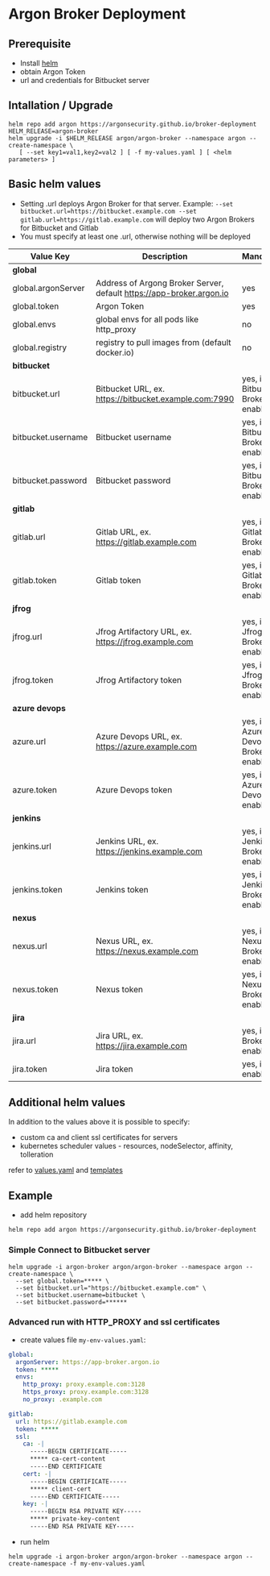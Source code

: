 # Argon Broker Deployment

## Prerequisite
- Install [helm](https://github.com/helm/helm/releases) 
- obtain Argon Token
- url and credentials for Bitbucket server 

## Intallation / Upgrade
```
helm repo add argon https://argonsecurity.github.io/broker-deployment
HELM_RELEASE=argon-broker
helm upgrade -i $HELM_RELEASE argon/argon-broker --namespace argon --create-namespace \
   [ --set key1=val1,key2=val2 ] [ -f my-values.yaml ] [ <helm parameters> ] 
```

## Basic helm values
- Setting <server-type>.url deploys Argon Broker for that server. Example: `--set bitbucket.url=https://bitbucket.example.com --set gitlab.url=https://gitlab.example.com` will deploy two Argon Brokers for Bitbucket and Gitlab
- You must specify at least one <server-type>.url, otherwise nothing will be deployed

| Value Key | Description | Mandatory |
| --- | --- | --- |
| **global** |
| global.argonServer | Address of Argong Broker Server, default https://app-broker.argon.io | yes |
| global.token | Argon Token | yes |
| global.envs  | global envs for all pods like http_proxy | no |
| global.registry | registry to pull images from (default docker.io) | no |
| **bitbucket** |
| bitbucket.url | Bitbucket URL, ex. https://bitbucket.example.com:7990 | yes, if Bitbucket Broker enabled |
| bitbucket.username | Bitbucket username | yes, if Bitbucket Broker enabled |
| bitbucket.password | Bitbucket password | yes, if Bitbucket Broker enabled |
| **gitlab** |
| gitlab.url | Gitlab URL, ex. https://gitlab.example.com | yes, if Gitlab Broker enabled |
| gitlab.token | Gitlab token| yes, if Gitlab Broker enabled |
| **jfrog** |
| jfrog.url | Jfrog Artifactory URL, ex. https://jfrog.example.com | yes, if Jfrog Broker enabled |
| jfrog.token | Jfrog Artifactory token | yes, if Jfrog Broker enabled |
| **azure devops** |
| azure.url | Azure Devops URL, ex. https://azure.example.com | yes, if Azure Devops Broker enabled |
| azure.token | Azure Devops token | yes, if Azure Devops enabled |
| **jenkins** |
| jenkins.url | Jenkins URL, ex. https://jenkins.example.com | yes, if Jenkins Broker enabled |
| jenkins.token | Jenkins token | yes, if Jenkins Broker enabled |
| **nexus** |
| nexus.url | Nexus URL, ex. https://nexus.example.com | yes, if Nexus Broker enabled |
| nexus.token | Nexus token | yes, if Nexus Broker enabled |
| **jira** |
| jira.url | Jira URL, ex. https://jira.example.com | yes, if Jira Broker enabled 
| jira.token | Jira token | yes, if Jira enabled |
## Additional helm values
In addition to the values above it is possible to specify:
- custom ca and client ssl certificates for servers
- kubernetes scheduler values - resources, nodeSelector, affinity, tolleration  

refer to [values.yaml](charts/argong-broker/values.yaml) and [templates](charts/argong-broker/templates) 

## Example
- add helm repository
```
helm repo add argon https://argonsecurity.github.io/broker-deployment
```
### Simple Connect to Bitbucket server
```
helm upgrade -i argon-broker argon/argon-broker --namespace argon --create-namespace \
  --set global.token=***** \
  --set bitbucket.url="https://bitbucket.example.com" \
  --set bitbucket.username=bitbucket \
  --set bitbucket.password=******
```

### Advanced run with HTTP_PROXY and ssl certificates
- create values file `my-env-values.yaml`:
```yaml
global:
  argonServer: https://app-broker.argon.io
  token: ***** 
  envs:
    http_proxy: proxy.example.com:3128
    https_proxy: proxy.example.com:3128
    no_proxy: .example.com

gitlab:
  url: https://gitlab.example.com
  token: *****
  ssl:
    ca: -|
      -----BEGIN CERTIFICATE-----
      ***** ca-cert-content
      -----END CERTIFICATE
    cert: -|
      -----BEGIN CERTIFICATE-----
      ***** client-cert
      -----END CERTIFICATE-----
    key: -|
      -----BEGIN RSA PRIVATE KEY-----
      ***** private-key-content
      -----END RSA PRIVATE KEY-----
```
- run helm
```
helm upgrade -i argon-broker argon/argon-broker --namespace argon --create-namespace -f my-env-values.yaml
```

